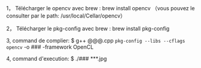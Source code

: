 1，	Télécharger le opencv avec brew : brew install opencv
（vous pouvez le consulter par le path: /usr/local/Cellar/opencv）

2，  Télécharger le pkg-config avec brew : brew install pkg-config

3,   command de complier: $ g++ @@@.cpp `pkg-config --libs --cflags opencv` -o ### -framework OpenCL

4,   command d'execution: $ ./### ***.jpg
